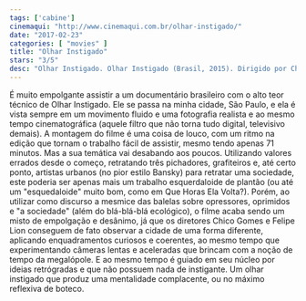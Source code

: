 ```yaml
---
tags: ['cabine']
cinemaqui: "http://www.cinemaqui.com.br/olhar-instigado/"
date: "2017-02-23"
categories: [ "movies" ]
title: "Olhar Instigado"
stars: "3/5"
desc: "Olhar Instigado. Olhar Instigado (Brasil, 2015). Dirigido por Chico Gomes, Felipe Lion. Escrito por Guilherme Moraes Quintella, Chico Gomes. Com Alexandre Orion, Bruno Locuras, André Monteiro."
---
```

É muito empolgante assistir a um documentário brasileiro com o alto teor técnico de Olhar Instigado. Ele se passa na minha cidade, São Paulo, e ela é vista sempre em um movimento fluido e uma fotografia realista e ao mesmo tempo cinematográfica (aquele filtro que não torna tudo digital, televisivo demais). A montagem do filme é uma coisa de louco, com um ritmo na edição que tornam o trabalho fácil de assistir, mesmo tendo apenas 71 minutos. Mas a sua temática vai desabando aos poucos. Utilizando valores errados desde o começo, retratando três pichadores, grafiteiros e, até certo ponto, artistas urbanos (no pior estilo Bansky) para retratar uma sociedade, este poderia ser apenas mais um trabalho esquerdaloide de plantão (ou até um "esquedaloide" muito bom, como em Que Horas Ela Volta?). Porém, ao utilizar como discurso a mesmice das balelas sobre opressores, oprimidos e "a sociedade" (além do blá-blá-blá ecológico), o filme acaba sendo um misto de empolgação e desânimo, já que os diretores Chico Gomes e Felipe Lion conseguem de fato observar a cidade de uma forma diferente, aplicando enquadramentos curiosos e coerentes, ao mesmo tempo que experimentando câmeras lentas e aceleradas que brincam com a noção de tempo da megalópole. E ao mesmo tempo é guiado em seu núcleo por ideias retrógradas e que não possuem nada de instigante. Um olhar instigado que produz uma mentalidade complacente, ou no máximo reflexiva de boteco.
